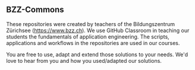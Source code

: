 ## BZZ-Commons

These repositories were created by teachers of the Bildungszentrum Zürichsee (https://www.bzz.ch). We use GitHub Classroom in teaching our students the fundamentals of application engineering. The scripts, applications and workflows in the repositories are used in our courses.

You are free to use, adapt and extend those solutions to your needs. We'd love to hear from you and how you used/adapted our solutions.
